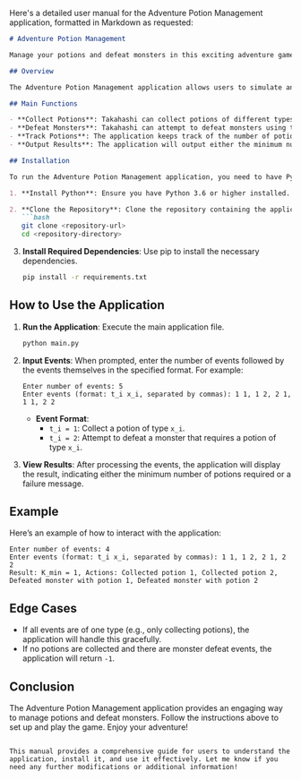 Here's a detailed user manual for the Adventure Potion Management application, formatted in Markdown as requested:

```markdown
# Adventure Potion Management

Manage your potions and defeat monsters in this exciting adventure game!

## Overview

The Adventure Potion Management application allows users to simulate an adventure where Takahashi collects potions and battles monsters. Users can input a series of events that dictate the actions Takahashi can take, and the application will determine if he can defeat all monsters while managing his potions effectively.

## Main Functions

- **Collect Potions**: Takahashi can collect potions of different types during the adventure.
- **Defeat Monsters**: Takahashi can attempt to defeat monsters using the potions he has collected.
- **Track Potions**: The application keeps track of the number of potions collected and the minimum number of potions required to defeat all monsters.
- **Output Results**: The application will output either the minimum number of potions required to survive or indicate failure if Takahashi cannot defeat all monsters.

## Installation

To run the Adventure Potion Management application, you need to have Python installed on your machine. Follow these steps to set up the environment:

1. **Install Python**: Ensure you have Python 3.6 or higher installed. You can download it from [python.org](https://www.python.org/downloads/).

2. **Clone the Repository**: Clone the repository containing the application code.
   ```bash
   git clone <repository-url>
   cd <repository-directory>
   ```

3. **Install Required Dependencies**: Use pip to install the necessary dependencies.
   ```bash
   pip install -r requirements.txt
   ```

## How to Use the Application

1. **Run the Application**: Execute the main application file.
   ```bash
   python main.py
   ```

2. **Input Events**: When prompted, enter the number of events followed by the events themselves in the specified format. For example:
   ```
   Enter number of events: 5
   Enter events (format: t_i x_i, separated by commas): 1 1, 1 2, 2 1, 1 1, 2 2
   ```

   - **Event Format**:
     - `t_i = 1`: Collect a potion of type `x_i`.
     - `t_i = 2`: Attempt to defeat a monster that requires a potion of type `x_i`.

3. **View Results**: After processing the events, the application will display the result, indicating either the minimum number of potions required or a failure message.

## Example

Here’s an example of how to interact with the application:

```
Enter number of events: 4
Enter events (format: t_i x_i, separated by commas): 1 1, 1 2, 2 1, 2 2
Result: K_min = 1, Actions: Collected potion 1, Collected potion 2, Defeated monster with potion 1, Defeated monster with potion 2
```

## Edge Cases

- If all events are of one type (e.g., only collecting potions), the application will handle this gracefully.
- If no potions are collected and there are monster defeat events, the application will return `-1`.

## Conclusion

The Adventure Potion Management application provides an engaging way to manage potions and defeat monsters. Follow the instructions above to set up and play the game. Enjoy your adventure!
```

This manual provides a comprehensive guide for users to understand the application, install it, and use it effectively. Let me know if you need any further modifications or additional information!